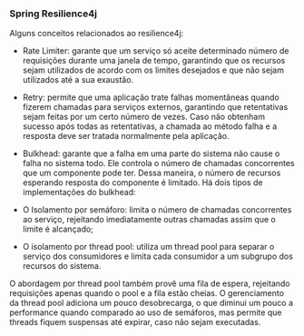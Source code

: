 ### Spring Resilience4j

Alguns conceitos relacionados ao resilience4j:
- Rate Limiter: garante que um serviço só aceite determinado número de requisições durante uma janela de tempo, garantindo que os recursos sejam utilizados de acordo com os limites desejados e que não sejam utilizados até a sua exaustão.

- Retry: permite que uma aplicação trate falhas momentâneas quando fizerem chamadas para serviços externos, garantindo que retentativas sejam feitas por um certo número de vezes. Caso não obtenham sucesso após todas as retentativas, a chamada ao método falha e a resposta deve ser tratada normalmente pela aplicação.

- Bulkhead: garante que a falha em uma parte do sistema não cause o falha no sistema todo. Ele controla o número de chamadas concorrentes que um componente pode ter. Dessa maneira, o número de recursos esperando resposta do componente é limitado. Há dois tipos de implementações do bulkhead:
 - O Isolamento por semáforo: limita o número de chamadas concorrentes ao serviço, rejeitando imediatamente outras chamadas assim que o limite é alcançado;
 - O isolamento por thread pool: utiliza um thread pool para separar o serviço dos consumidores e limita cada consumidor a um subgrupo dos recursos do sistema.
 
 O abordagem por thread pool também provê uma fila de espera, rejeitando requisições apenas quando o pool e a fila estão cheias. O gerenciamento da thread pool adiciona um pouco desobrecarga, o que diminui um pouco a performance quando comparado ao uso de semáforos, mas permite que threads fiquem suspensas até expirar, caso não sejam executadas.
